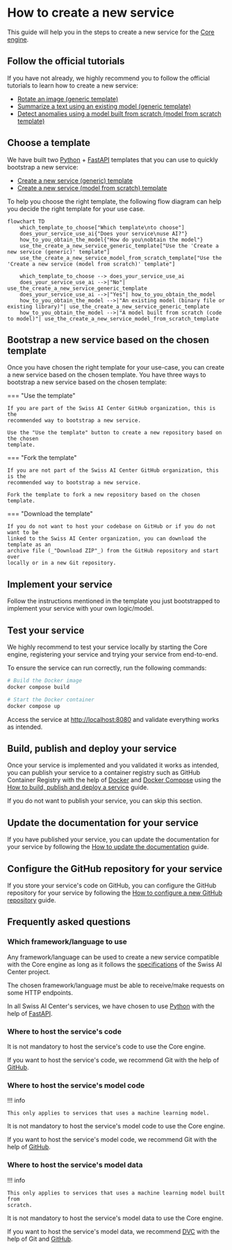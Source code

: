 # How to create a new service

This guide will help you in the steps to create a new service for the
[Core engine](../reference/core-engine.md).

## Follow the official tutorials

If you have not already, we highly recommend you to follow the official
tutorials to learn how to create a new service:

- [Rotate an image (generic template)](../tutorials/create-a-service-to-rotate-an-image.md)
- [Summarize a text using an existing model (generic template)](../tutorials/create-a-service-to-summarize-a-text-using-an-existing-model.md)
- [Detect anomalies using a model built from scratch (model from scratch template)](../tutorials/create-a-service-to-detect-anomalies-using-a-model-built-from-scratch.md)

## Choose a template

We have built two [Python](../explanations/about-python.md) +
[FastAPI](../explanations/about-fastapi.md) templates that you can use to
quickly bootstrap a new service:

- [Create a new service (generic) template](https://github.com/swiss-ai-center/create-a-new-service-generic-template)
- [Create a new service (model from scratch) template](https://github.com/swiss-ai-center/create-a-new-service-model-from-scratch-template)

To help you choose the right template, the following flow diagram can help you
decide the right template for your use case.

```mermaid
flowchart TD
    which_template_to_choose["Which template\nto choose"]
    does_your_service_use_ai{"Does your service\nuse AI?"}
    how_to_you_obtain_the_model{"How do you\nobtain the model"}
    use_the_create_a_new_service_generic_template["Use the 'Create a new service (generic)' template"]
    use_the_create_a_new_service_model_from_scratch_template["Use the 'Create a new service (model from scratch)' template"]

    which_template_to_choose --> does_your_service_use_ai
    does_your_service_use_ai -->|"No"| use_the_create_a_new_service_generic_template
    does_your_service_use_ai -->|"Yes"| how_to_you_obtain_the_model
    how_to_you_obtain_the_model -->|"An existing model (binary file or existing library)"| use_the_create_a_new_service_generic_template
    how_to_you_obtain_the_model -->|"A model built from scratch (code to model)"| use_the_create_a_new_service_model_from_scratch_template
```

## Bootstrap a new service based on the chosen template

Once you have chosen the right template for your use-case, you can create a new
service based on the chosen template. You have three ways to bootstrap a new
service based on the chosen template:

=== "Use the template"

    If you are part of the Swiss AI Center GitHub organization, this is the
    recommended way to bootstrap a new service.

    Use the "Use the template" button to create a new repository based on the chosen
    template.

=== "Fork the template"

    If you are not part of the Swiss AI Center GitHub organization, this is the
    recommended way to bootstrap a new service.

    Fork the template to fork a new repository based on the chosen template.

=== "Download the template"

    If you do not want to host your codebase on GitHub or if you do not want to be
    linked to the Swiss AI Center organization, you can download the template as an
    archive file (_"Download ZIP"_) from the GitHub repository and start over
    locally or in a new Git repository.

## Implement your service

Follow the instructions mentioned in the template you just bootstrapped to
implement your service with your own logic/model.

## Test your service

We highly recommend to test your service locally by starting the Core engine,
registering your service and trying your service from end-to-end.

To ensure the service can run correctly, run the following commands:

```sh
# Build the Docker image
docker compose build

# Start the Docker container
docker compose up
```

Access the service at <http://localhost:8080> and validate everything works as
intended.

## Build, publish and deploy your service

Once your service is implemented and you validated it works as intended, you can
publish your service to a container registry such as GitHub Container Registry
with the help of [Docker](../explanations/about-docker-and-docker-compose.md)
and [Docker Compose](../explanations/about-docker-and-docker-compose.md) using
the
[How to build, publish and deploy a service](./how-to-build-publish-and-deploy-a-service.md)
guide.

If you do not want to publish your service, you can skip this section.

## Update the documentation for your service

If you have published your service, you can update the documentation for your
service by following the
[How to update the documentation](./how-to-update-the-documentation.md) guide.

## Configure the GitHub repository for your service

If you store your service's code on GitHub, you can configure the GitHub
repository for your service by following the
[How to configure a new GitHub repository](./how-to-configure-a-new-github-repository.md)
guide.

## Frequently asked questions

### Which framework/language to use

Any framework/language can be used to create a new service compatible with the
Core engine as long as it follows the
[specifications](../reference/core-concepts/service.md#specifications) of the
Swiss AI Center project.

The chosen framework/language must be able to receive/make requests on some HTTP
endpoints.

In all Swiss AI Center's services, we have chosen to use
[Python](../explanations/about-python.md) with the help of
[FastAPI](../explanations/about-fastapi.md).

### Where to host the service's code

It is not mandatory to host the service's code to use the Core engine.

If you want to host the service's code, we recommend Git with the help of
[GitHub](../explanations/about-github.md).

### Where to host the service's model code

!!! info

    This only applies to services that uses a machine learning model.

It is not mandatory to host the service's model code to use the Core engine.

If you want to host the service's model code, we recommend Git with the help of
[GitHub](../explanations/about-github.md).

### Where to host the service's model data

!!! info

    This only applies to services that uses a machine learning model built from
    scratch.

It is not mandatory to host the service's model data to use the Core engine.

If you want to host the service's model data, we recommend
[DVC](../explanations/about-dvc.md) with the help of Git and
[GitHub](../explanations/about-github.md).
